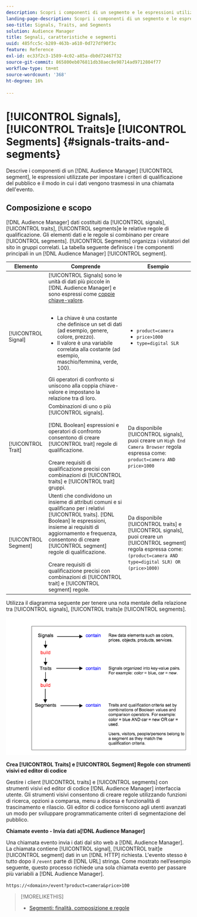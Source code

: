 ```yaml
---
description: Scopri i componenti di un segmento e le espressioni utilizzate per impostare i criteri di qualificazione del pubblico. Trovi anche informazioni su come vengono trasmessi i dati.
landing-page-description: Scopri i componenti di un segmento e le espressioni utilizzate per impostare i criteri di qualificazione del pubblico. Trovi anche informazioni su come vengono trasmessi i dati.
seo-title: Signals, Traits, and Segments
solution: Audience Manager
title: Segnali, caratteristiche e segmenti
uuid: 485fcc5c-b289-463b-a610-0d727df90f3c
feature: Reference
exl-id: ec33f2c3-1589-4c02-a85a-db0d72467f32
source-git-commit: 865800eb076811db38aec8e98714ad9712804f77
workflow-type: tm+mt
source-wordcount: '368'
ht-degree: 16%

---
```


# [!UICONTROL Signals], [!UICONTROL Traits]e [!UICONTROL Segments] {#signals-traits-and-segments}

Descrive i componenti di un [!DNL Audience Manager] [!UICONTROL segment], le espressioni utilizzate per impostare i criteri di qualificazione del pubblico e il modo in cui i dati vengono trasmessi in una chiamata dell&#39;evento.

## Composizione e scopo

[!DNL Audience Manager] dati costituiti da [!UICONTROL signals], [!UICONTROL traits], [!UICONTROL segments]e le relative regole di qualificazione. Gli elementi dati e le regole si combinano per creare [!UICONTROL segments]. [!UICONTROL Segments] organizza i visitatori del sito in gruppi correlati. La tabella seguente definisce i tre componenti principali in un [!DNL Audience Manager] [!UICONTROL segment].

| Elemento | Comprende | Esempio |
|---|---|---|
| [!UICONTROL Signal] | [!UICONTROL Signals] sono le unità di dati più piccole in [!DNL Audience Manager] e sono espressi come [coppie chiave-valore](../reference/key-value-pairs-explained.md).<br><br><ul><li>La chiave è una costante che definisce un set di dati (ad esempio, genere, colore, prezzo).</li><li>Il valore è una variabile correlata alla costante (ad esempio, maschio/femmina, verde, 100).</li></ul>Gli operatori di confronto si uniscono alla coppia chiave-valore e impostano la relazione tra di loro. | <ul><li>`product=camera`</li><li>`price>1000`</li><li>`type=digital SLR`</li></ul> |
| [!UICONTROL Trait] | Combinazioni di uno o più [!UICONTROL signals].<br><br> [!DNL Boolean] espressioni e operatori di confronto consentono di creare [!UICONTROL trait] regole di qualificazione. <br><br>Creare requisiti di qualificazione precisi con combinazioni di [!UICONTROL traits] e [!UICONTROL trait] gruppi. | Da disponibile [!UICONTROL signals], puoi creare un `High End Camera Browser` regola espressa come: `product=camera AND price>1000` |
| [!UICONTROL Segment] | Utenti che condividono un insieme di attributi comuni e si qualificano per i relativi [!UICONTROL traits]. [!DNL Boolean] le espressioni, insieme ai requisiti di aggiornamento e frequenza, consentono di creare [!UICONTROL segment] regole di qualificazione.<br><br> Creare requisiti di qualificazione precisi con combinazioni di [!UICONTROL trait] e [!UICONTROL segment] regole. | Da disponibile [!UICONTROL traits] e [!UICONTROL signals], puoi creare un [!UICONTROL segment] regola espressa come:`(product=camera AND type=digital SLR) OR (price>1000)` |

Utilizza il diagramma seguente per tenere una nota mentale della relazione tra [!UICONTROL signals], [!UICONTROL traits]e [!UICONTROL segments].

![](assets/signals-traits-segments.png)

**Crea [!UICONTROL Traits] e [!UICONTROL Segment] Regole con strumenti visivi ed editor di codice**

Gestire i client [!UICONTROL traits] e [!UICONTROL segments] con strumenti visivi ed editor di codice [!DNL Audience Manager] interfaccia utente. Gli strumenti visivi consentono di creare regole utilizzando funzioni di ricerca, opzioni a comparsa, menu a discesa e funzionalità di trascinamento e rilascio. Gli editor di codice forniscono agli utenti avanzati un modo per sviluppare programmaticamente criteri di segmentazione del pubblico.

**Chiamate evento - Invia dati a[!DNL Audience Manager]**

Una chiamata evento invia i dati dal sito web a [!DNL Audience Manager]. La chiamata contiene [!UICONTROL signal], [!UICONTROL trait]e [!UICONTROL segment] dati in un [!DNL HTTP] richiesta. L&#39;evento stesso è tutto dopo il `/event` parte di [!DNL URL] stringa. Come mostrato nell’esempio seguente, questo processo richiede una sola chiamata evento per passare più variabili a [!DNL Audience Manager].

`https://<domain>/event?product=camera&price>100`

>[!MORELIKETHIS]
>
>* [Segmenti: finalità, composizione e regole](../features/segments/segments-purpose.md)

